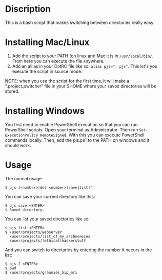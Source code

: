 # Discription
This is a bash script that makes switching between directories really easy.

# Installing Mac/Linux
1. Add the script to your PATH (on linux and Mac it is in ```/usr/local/bin/```. From here you can execute the file anywhere.
2. Add an allias in your DotRC file like so: ```alias pjs=". pjs"```. This let's you execute the script in source mode.

NOTE: when you use the script for the first time, it will make a ".project_switcher" file in your $HOME where your saved directories will be stored.

# Installing Windows
You first need to enable PowerShell execution so that you can run PowerShell scripts. Open your terminal as Administrator. Then run ```Set-ExecutionPolicy RemoteSigned```. With this you can execute PowerShell commands locally. 
Then, add the pjs.ps1 to the PATH on windows and it should work.

# Usage
The normal usage:
```
$ pjs [<number>|del <number>|save|list]"
```

You can save your current directory like this:
```
$ pjs save <ENTER>
$ Saved directory.
```

You can list your saved directories like so:
```
$ pjs list <ENTER>
$ /user/projects/webserver
  /user/projects/list_of_my_archnemeses
  /user/projects/(ethical)hackerstuff
```

And you can switch to directories by entering the number it occurs in the list:
```
$ pjs 2 <ENTER>
$ pwd
$ /user/projects/grannies_hip_mri
